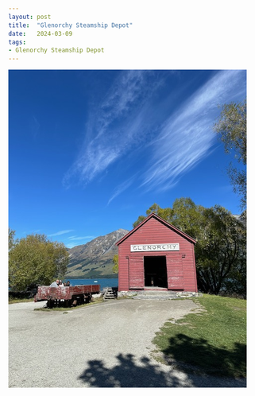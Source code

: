 ```yaml
---
layout: post
title:  "Glenorchy Steamship Depot"
date:   2024-03-09
tags:
- Glenorchy Steamship Depot
---
```

![Glenorchy Steamship Depot](/media/2024-03-09-Glenorchy-Steamship-Depot.jpeg)